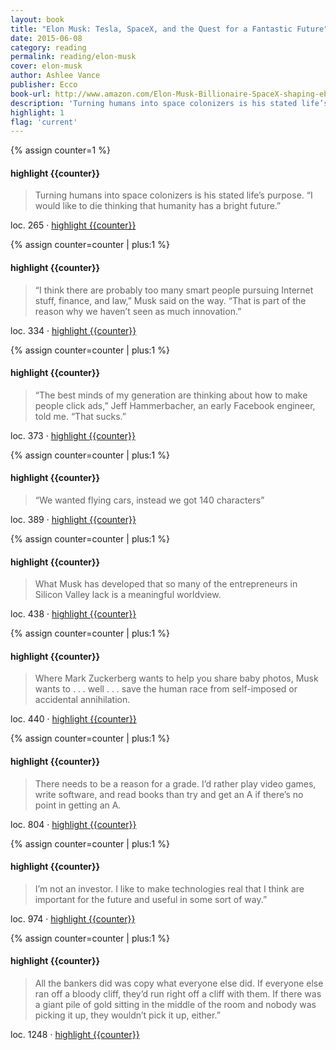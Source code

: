 ```yaml
---
layout: book
title: "Elon Musk: Tesla, SpaceX, and the Quest for a Fantastic Future"
date: 2015-06-08
category: reading
permalink: reading/elon-musk
cover: elon-musk
author: Ashlee Vance
publisher: Ecco
book-url: http://www.amazon.com/Elon-Musk-Billionaire-SpaceX-shaping-ebook/dp/B00SIDCSWY/
description: 'Turning humans into space colonizers is his stated life’s purpose. “I would like to die thinking that humanity has a bright future.”'
highlight: 1
flag: 'current'
---
```


{% assign counter=1 %}
#### highlight {{counter}}
>Turning humans into space colonizers is his stated life’s purpose. “I would like to die thinking that humanity has a bright future.” 

loc. 265 &middot; [highlight {{counter}}](#highlight-{{counter}})

{% assign counter=counter | plus:1 %}
#### highlight {{counter}}
>“I think there are probably too many smart people pursuing Internet stuff, finance, and law,” Musk said on the way. “That is part of the reason why we haven’t seen as much innovation.” 

loc. 334 &middot; [highlight {{counter}}](#highlight-{{counter}})

{% assign counter=counter | plus:1 %}
#### highlight {{counter}}
>“The best minds of my generation are thinking about how to make people click ads,” Jeff Hammerbacher, an early Facebook engineer, told me. “That sucks.” 

loc. 373 &middot; [highlight {{counter}}](#highlight-{{counter}})

{% assign counter=counter | plus:1 %}
#### highlight {{counter}}
>“We wanted flying cars, instead we got 140 characters” 

loc. 389 &middot; [highlight {{counter}}](#highlight-{{counter}})

{% assign counter=counter | plus:1 %}
#### highlight {{counter}}
>What Musk has developed that so many of the entrepreneurs in Silicon Valley lack is a meaningful worldview. 

loc. 438 &middot; [highlight {{counter}}](#highlight-{{counter}})

{% assign counter=counter | plus:1 %}
#### highlight {{counter}}
>Where Mark Zuckerberg wants to help you share baby photos, Musk wants to . . . well . . . save the human race from self-imposed or accidental annihilation. 

loc. 440 &middot; [highlight {{counter}}](#highlight-{{counter}})

{% assign counter=counter | plus:1 %}
#### highlight {{counter}}
>There needs to be a reason for a grade. I’d rather play video games, write software, and read books than try and get an A if there’s no point in getting an A. 

loc. 804 &middot; [highlight {{counter}}](#highlight-{{counter}})

{% assign counter=counter | plus:1 %}
#### highlight {{counter}}
>I’m not an investor. I like to make technologies real that I think are important for the future and useful in some sort of way.” 

loc. 974 &middot; [highlight {{counter}}](#highlight-{{counter}})

{% assign counter=counter | plus:1 %}
#### highlight {{counter}}
>All the bankers did was copy what everyone else did. If everyone else ran off a bloody cliff, they’d run right off a cliff with them. If there was a giant pile of gold sitting in the middle of the room and nobody was picking it up, they wouldn’t pick it up, either.” 

loc. 1248 &middot; [highlight {{counter}}](#highlight-{{counter}})